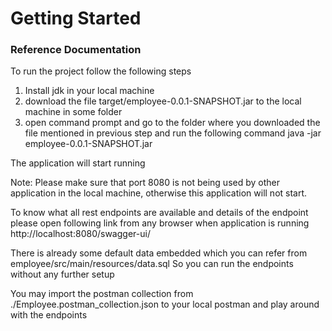 # Getting Started

### Reference Documentation
To run the project follow the following steps
1. Install jdk in your local machine
2. download the file target/employee-0.0.1-SNAPSHOT.jar to the local machine in some folder
3. open command prompt and go to the folder where you downloaded the file mentioned in previous step and run the following command
    java -jar employee-0.0.1-SNAPSHOT.jar
    
    
The application will start running

Note: Please make sure that port 8080 is not being used by other application in the local machine, otherwise this application will not start. 

To know what all rest endpoints are available and details of the endpoint please open following link from any browser when application is running
http://localhost:8080/swagger-ui/

There is already some default data embedded which you can refer from employee/src/main/resources/data.sql
So you can run the endpoints without any further setup

You may import the postman collection from ./Employee.postman_collection.json to your local postman and play around with the endpoints
